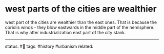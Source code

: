 # west parts of the cities are wealthier
west part of the cities are wealthier than the east ones.
That is because the coriolis winds - they blow eastwards in the middle part of the hemisphere. That is why after industrialization east part of the city stank.

---
status: #🌲
tags: #history #urbanism
related: 